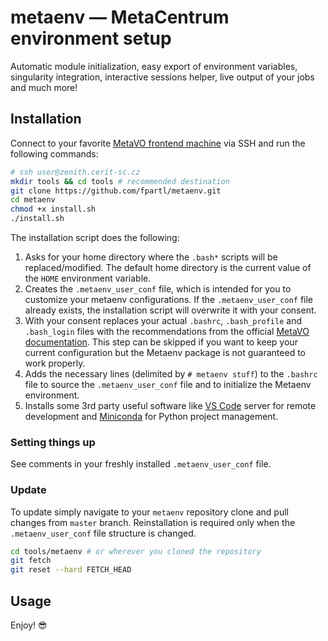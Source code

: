 # metaenv &mdash; MetaCentrum environment setup

Automatic module initialization, easy export of environment variables, singularity integration, interactive sessions
helper, live output of your jobs and much more!

## Installation
Connect to your favorite [MetaVO frontend machine](https://docs.metacentrum.cz/computing/frontends/) via SSH and run the
following commands:
```bash
# ssh user@zenith.cerit-sc.cz
mkdir tools && cd tools # recommended destination
git clone https://github.com/fpartl/metaenv.git
cd metaenv
chmod +x install.sh
./install.sh
```

The installation script does the following:
1. Asks for your home directory where the `.bash*` scripts will be replaced/modified. The default home directory is the
   current value of the `HOME` environment variable.
2. Creates the `.metaenv_user_conf` file, which is intended for you to customize your metaenv configurations. If the
   `.metaenv_user_conf` file already exists, the installation script will overwrite it with your consent.
3. With your consent replaces your actual `.bashrc`, `.bash_profile` and `.bash_login` files with the recommendations
   from the official [MetaVO
   documentation](https://wiki.metacentrum.cz/wiki/U%C5%BEivatel:Mmares/Co_si_d%C3%A1t_do_.bashrc%3F). This step can be
   skipped if you want to keep your current configuration but the Metaenv package is not guaranteed to work properly.
4. Adds the necessary lines (delimited by `# metaenv stuff`) to the `.bashrc` file to source the `.metaenv_user_conf`
   file and to initialize the Metaenv environment.
5. Installs some 3rd party useful software like [VS Code](https://code.visualstudio.com/) server for remote development and 
   [Miniconda](https://docs.anaconda.com/free/miniconda/index.html) for Python project management.

### Setting things up
See comments in your freshly installed `.metaenv_user_conf` file.

### Update
To update simply navigate to your `metaenv` repository clone and pull changes from `master` branch. Reinstallation is
required only when the `.metaenv_user_conf` file structure is changed.
```bash
cd tools/metaenv # or wherever you cloned the repository
git fetch
git reset --hard FETCH_HEAD
```

## Usage


Enjoy! :sunglasses:

